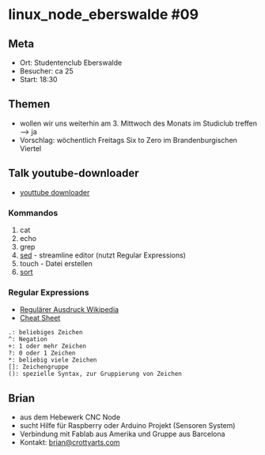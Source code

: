 # linux_node_eberswalde #09
## Meta
* Ort: Studentenclub Eberswalde
* Besucher: ca 25
* Start: 18:30

## Themen
* wollen wir uns weiterhin am 3. Mittwoch des Monats im Studiclub treffen --> ja 
* Vorschlag: wöchentlich Freitags Six to Zero im Brandenburgischen Viertel

## Talk youtube-downloader
- [youttube downloader](https://github.com/linux-node-eberswalde/youtube-downloader)

### Kommandos
1. cat
2. echo
3. grep
4. [sed](http://unixhelp.ed.ac.uk/CGI/man-cgi?sed) - streamline editor (nutzt Regular Expressions)
5. touch - Datei erstellen
6. [sort](http://www.manpagez.com/man/1/sort/)

### Regular Expressions
* [Regulärer Ausdruck Wikipedia](http://de.wikipedia.org/wiki/Regul%C3%A4rer_Ausdruck)
* [Cheat Sheet](http://www.cheatography.com/davechild/cheat-sheets/regular-expressions/)
```
.: beliebiges Zeichen 
^: Negation 
+: 1 oder mehr Zeichen
?: 0 oder 1 Zeichen
*: beliebig viele Zeichen
[]: Zeichengruppe
(): spezielle Syntax, zur Gruppierung von Zeichen
```

## Brian
* aus dem Hebewerk CNC Node
* sucht Hilfe für Raspberry oder Arduino Projekt (Sensoren System)
* Verbindung mit Fablab aus Amerika und Gruppe aus Barcelona
* Kontakt: brian@crottyarts.com
